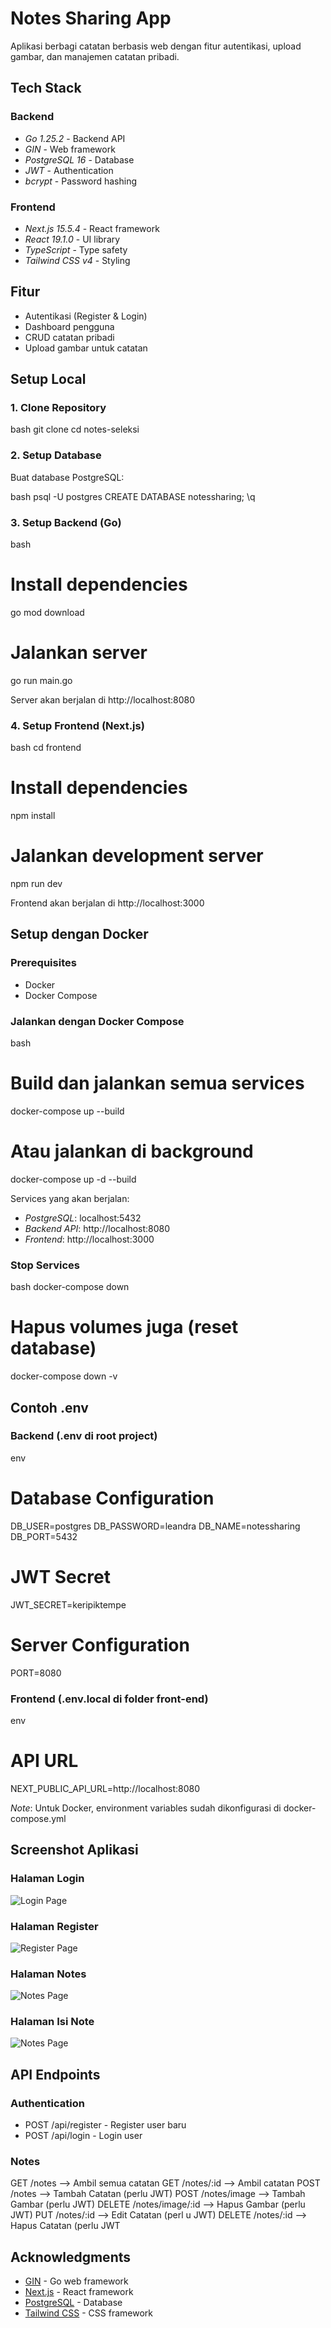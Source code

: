 # Notes Sharing App

Aplikasi berbagi catatan berbasis web dengan fitur autentikasi, upload gambar, dan manajemen catatan pribadi.

## Tech Stack

### Backend
- *Go 1.25.2* - Backend API
- *GIN* - Web framework
- *PostgreSQL 16* - Database
- *JWT* - Authentication
- *bcrypt* - Password hashing

### Frontend
- *Next.js 15.5.4* - React framework
- *React 19.1.0* - UI library
- *TypeScript* - Type safety
- *Tailwind CSS v4* - Styling

## Fitur

- Autentikasi (Register & Login)
- Dashboard pengguna
- CRUD catatan pribadi
- Upload gambar untuk catatan

## Setup Local

### 1. Clone Repository

bash
git clone <repository-url>
cd notes-seleksi


### 2. Setup Database

Buat database PostgreSQL:

bash
psql -U postgres
CREATE DATABASE notessharing;
\q

### 3. Setup Backend (Go)

bash
# Install dependencies
go mod download

# Jalankan server
go run main.go


Server akan berjalan di http://localhost:8080

### 4. Setup Frontend (Next.js)

bash
cd frontend

# Install dependencies
npm install

# Jalankan development server
npm run dev

Frontend akan berjalan di http://localhost:3000

## Setup dengan Docker

### Prerequisites

- Docker
- Docker Compose

### Jalankan dengan Docker Compose

bash
# Build dan jalankan semua services
docker-compose up --build

# Atau jalankan di background
docker-compose up -d --build


Services yang akan berjalan:
- *PostgreSQL*: localhost:5432
- *Backend API*: http://localhost:8080
- *Frontend*: http://localhost:3000

### Stop Services

bash
docker-compose down

# Hapus volumes juga (reset database)
docker-compose down -v


## Contoh .env

### Backend (.env di root project)

env
# Database Configuration
DB_USER=postgres
DB_PASSWORD=leandra
DB_NAME=notessharing
DB_PORT=5432

# JWT Secret
JWT_SECRET=keripiktempe

# Server Configuration
PORT=8080

### Frontend (.env.local di folder front-end)

env
# API URL
NEXT_PUBLIC_API_URL=http://localhost:8080


*Note*: Untuk Docker, environment variables sudah dikonfigurasi di docker-compose.yml

## Screenshot Aplikasi

### Halaman Login
![Login Page](./screenshots/login.png)

### Halaman Register
![Register Page](./screenshots/register.png)

### Halaman Notes
![Notes Page](./screenshots/notes.png)

### Halaman Isi Note
![Notes Page](./screenshots/notesdetail.png)

## API Endpoints

### Authentication
- POST /api/register - Register user baru
- POST /api/login - Login user

### Notes
GET    /notes                    --> Ambil semua catatan
GET    /notes/:id                --> Ambil catatan
POST   /notes                    --> Tambah Catatan (perlu JWT)
POST   /notes/image              --> Tambah Gambar (perlu JWT)
DELETE /notes/image/:id          --> Hapus Gambar (perlu JWT)
PUT    /notes/:id                --> Edit Catatan (perl  u JWT)
DELETE /notes/:id                --> Hapus Catatan (perlu JWT

## Acknowledgments

- [GIN](https://gin-gonic.com/) - Go web framework
- [Next.js](https://nextjs.org/) - React framework
- [PostgreSQL](https://www.postgresql.org/) - Database
- [Tailwind CSS](https://tailwindcss.com/) - CSS framework
